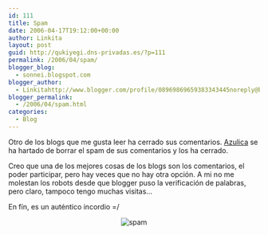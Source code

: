 ```yaml
---
id: 111
title: Spam
date: 2006-04-17T19:12:00+00:00
author: Linkita
layout: post
guid: http://qukiyegi.dns-privadas.es/?p=111
permalink: /2006/04/spam/
blogger_blog:
  - sonnei.blogspot.com
blogger_author:
  - Linkitahttp://www.blogger.com/profile/08969869659383343445noreply@blogger.com
blogger_permalink:
  - /2006/04/spam.html
categories:
  - Blog
---
```

Otro de los blogs que me gusta leer ha cerrado sus comentarios. [Azulica](http://www.azulica.com/) se ha hartado de borrar el spam de sus comentarios y los ha cerrado.

Creo que una de los mejores cosas de los blogs son los comentarios, el poder participar, pero hay veces que no hay otra opción. A mi no me molestan los robots desde que blogger puso la verificación de palabras, pero claro, tampoco tengo muchas visitas&#8230;

En fín, es un auténtico incordio =/

<div style="text-align: center;">
  <img src="http://i7.photobucket.com/albums/y261/linkitab/spam.jpg" alt="spam" border="0" />
</div>